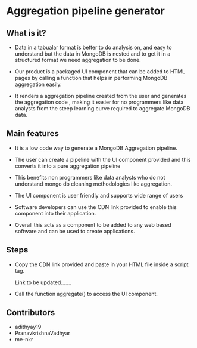 
# Aggregation pipeline generator


## What is it?

* Data in a tabualar format is better to do analysis on, and easy to understand but the data in MongoDB is nested and to get it in a structured format we need    aggregation to be done.

* Our product is a packaged UI component that can be added to HTML pages by calling a function that helps in performing MongoDB aggregation easily.

* It renders a aggregation pipeline created from the user and generates the aggregation code , making it easier for no programmers like data analysts from the  steep learning curve required to aggregate MongoDB data.


## Main features

* It is a low code way to generate a MongoDB Aggregation pipeline.

* The user can create a pipeline with the UI component provided and this converts it into a pure aggregation pipeline

* This benefits non programmers like data analysts who do not understand mongo db cleaning methodologies like aggregation.

* The UI component is user friendly and supports wide range of users 

* Software developers can use the CDN link provided to enable this component into their application.

* Overall this acts as a component to be added to any web based software and can be used to create applications.




## Steps

* Copy the CDN link provided and paste in your HTML file inside a script tag.

  Link to be updated.......

* Call the function aggregate() to access the UI component.


## Contributors

* adithyay19
* PranavkrishnaVadhyar
* me-nkr

